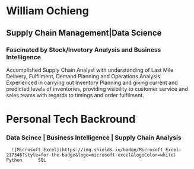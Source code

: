# William Ochieng
## Supply Chain Management|Data Science
### Fascinated by Stock/Invetory Analysis and Business Intelligence
Accomplished Supply Chain Analyst with understanding of Last Mile Delivery, Fulfilment, Demand Planning and Operations Analysis. Experienced in carrying out Inventory Planning and giving current and predicted levels of inventories, providing visibility to customer service and sales teams with regards to timings and order fulfilment.

# Personal Tech Backround
### Data Scince | Business Intelligence | Supply Chain Analysis
      ![Microsoft Excel](https://img.shields.io/badge/Microsoft_Excel-217346?style=for-the-badge&logo=microsoft-excel&logoColor=white)      Python      SQL

